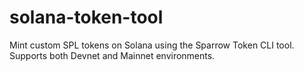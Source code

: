 # solana-token-tool
Mint custom SPL tokens on Solana using the Sparrow Token CLI tool. Supports both Devnet and Mainnet environments.
